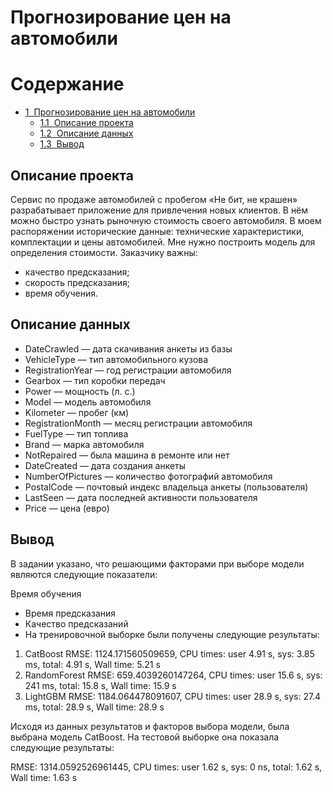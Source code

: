 # Прогнозирование цен на автомобили
<h1>Содержание<span class="tocSkip"></span></h1>
<div class="toc"><ul class="toc-item"><li><span><a href="#Прогнозирование-цен-на-автомобили" data-toc-modified-id="Прогнозирование-цен-на-автомобили-1"><span class="toc-item-num">1&nbsp;&nbsp;</span>Прогнозирование цен на автомобили</a></span><ul class="toc-item"><li><span><a href="#Описание-проекта" data-toc-modified-id="Описание-проекта-1.1"><span class="toc-item-num">1.1&nbsp;&nbsp;</span>Описание проекта</a></span></li><li><span><a href="#Описание-данных" data-toc-modified-id="Описание-данных-1.2"><span class="toc-item-num">1.2&nbsp;&nbsp;</span>Описание данных</a></span></li><li><span><a href="#Вывод" data-toc-modified-id="Вывод-1.3"><span class="toc-item-num">1.3&nbsp;&nbsp;</span>Вывод</a></span></li></ul></li></ul></div>




## Описание проекта
Сервис по продаже автомобилей с пробегом «Не бит, не крашен» разрабатывает приложение для привлечения новых клиентов. В нём можно быстро узнать рыночную стоимость своего автомобиля. В моем распоряжении исторические данные: технические характеристики, комплектации и цены автомобилей. Мне нужно построить модель для определения стоимости.
Заказчику важны:
- качество предсказания;
- скорость предсказания;
- время обучения.


## Описание данных

- DateCrawled — дата скачивания анкеты из базы
- VehicleType — тип автомобильного кузова
- RegistrationYear — год регистрации автомобиля
- Gearbox — тип коробки передач
- Power — мощность (л. с.)
- Model — модель автомобиля
- Kilometer — пробег (км)
- RegistrationMonth — месяц регистрации автомобиля
- FuelType — тип топлива
- Brand — марка автомобиля
- NotRepaired — была машина в ремонте или нет
- DateCreated — дата создания анкеты
- NumberOfPictures — количество фотографий автомобиля
- PostalCode — почтовый индекс владельца анкеты (пользователя)
- LastSeen — дата последней активности пользователя
- Price — цена (евро)



## Вывод
В задании указано, что решающими факторами при выборе модели являются следующие показатели:

Время обучения
- Время предсказания
- Качество предсказаний
- На тренировочной выборке были получены следующие результаты:

1) CatBoost RMSE: 1124.171560509659, CPU times: user 4.91 s, sys: 3.85 ms, total: 4.91 s, Wall time: 5.21 s
2) RandomForest RMSE: 659.4039260147264, CPU times: user 15.6 s, sys: 241 ms, total: 15.8 s, Wall time: 15.9 s
3) LightGBM RMSE: 1184.064478091607, CPU times: user 28.9 s, sys: 27.4 ms, total: 28.9 s, Wall time: 28.9 s

Исходя из данных результатов и факторов выбора модели, была выбрана модель CatBoost.
На тестовой выборке она показала следующие результаты:

RMSE: 1314.0592526961445, CPU times: user 1.62 s, sys: 0 ns, total: 1.62 s, Wall time: 1.63 s
